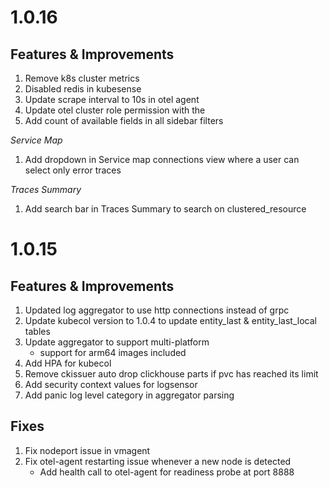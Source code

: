 # 1.0.16
## Features & Improvements
1. Remove k8s cluster metrics
1. Disabled redis in kubesense
1. Update scrape interval to 10s in otel agent
1. Update otel cluster role permission with the 
1. Add count of available fields in all sidebar filters

*Service Map*
1. Add dropdown in Service map connections view where a user can select only error traces

*Traces Summary*
1. Add search bar in Traces Summary to search on clustered_resource

# 1.0.15
## Features & Improvements
1. Updated log aggregator to use http connections instead of grpc
2. Update kubecol version to 1.0.4 to update entity_last & entity_last_local tables
3. Update aggregator to support multi-platform
    * support for arm64 images included
4. Add HPA for kubecol
5. Remove ckissuer auto drop clickhouse parts if pvc has reached its limit
6. Add security context values for logsensor
7. Add panic log level category in aggregator parsing

## Fixes
1. Fix nodeport issue in vmagent
2. Fix otel-agent restarting issue whenever a new node is detected
    * Add health call to otel-agent for readiness probe at port 8888

